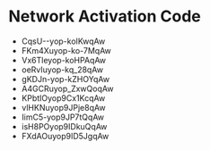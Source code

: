 # Network Activation Code
* CqsU--yop-koIKwqAw
* FKm4Xuyop-ko-7MqAw
* Vx6Tleyop-koHPAqAw
* oeRvIuyop-kq_28qAw
* gKDJn-yop-kZHOYqAw
* A4GCRuyop_ZxwQoqAw
* KPbtIOyop9Cx1KcqAw
* vlHKNuyop9JPje8qAw
* IimC5-yop9JP7tQqAw
* isH8POyop9IDkuQqAw
* FXdAOuyop9ID5JgqAw